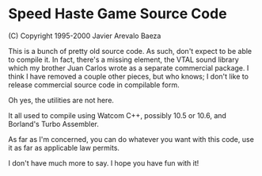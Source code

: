 # Speed Haste Game Source Code

(C) Copyright 1995-2000 Javier Arevalo Baeza

This is a bunch of pretty old source code. As such, don't expect to be able
to compile it. In fact, there's a missing element, the VTAL sound library
which my brother Juan Carlos wrote as a separate commercial package. I think
I have removed a couple other pieces, but who knows; I don't like to release
commercial source code in compilable form.

Oh yes, the utilities are not here.

It all used to compile using Watcom C++, possibly 10.5 or 10.6, and Borland's
Turbo Assembler.

As far as I'm concerned, you can do whatever you want with this code, use
it as far as applicable law permits.

I don't have much more to say. I hope you have fun with it!
